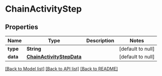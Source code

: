 # ChainActivityStep
## Properties

| Name | Type | Description | Notes |
|------------ | ------------- | ------------- | -------------|
| **type** | **String** |  | [default to null] |
| **data** | [**ChainActivityStepData**](ChainActivityStepData.md) |  | [default to null] |

[[Back to Model list]](../README.md#documentation-for-models) [[Back to API list]](../README.md#documentation-for-api-endpoints) [[Back to README]](../README.md)

